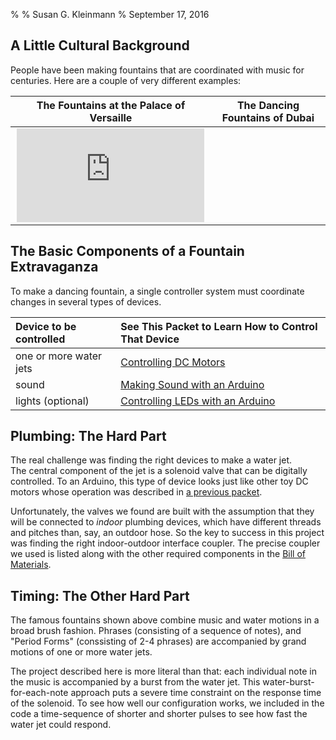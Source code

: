 %
% Susan G. Kleinmann
% September 17, 2016

## A Little Cultural Background ##

People have been making fountains that are coordinated with music for
centuries.  Here are a couple of very different examples:

| The Fountains at the Palace of Versaille  |  The Dancing Fountains of Dubai  |
|:-----------------------------------------:|:--------------------------------:|
| <iframe src="https://www.youtube.com/embed/AVuE2bjlXPw" frameborder="0" allowfullscreen/> | <iframe src="https://www.youtube.com/embed/mGDNKHMJVOo" frameborder="0" allowfullscreen></iframe> |

## The Basic Components of a Fountain Extravaganza ##

To make a dancing fountain, a single controller system must coordinate changes 
in several types of devices.  

| Device to be controlled | See This Packet to Learn How to Control That Device |
|:------------------------|:----------------------------------------------------|
| one or more water jets  | [Controlling DC Motors]()                           |
| sound                   | [Making Sound with an Arduino]()                    |
| lights (optional)       | [Controlling LEDs with an Arduino]()                |

## Plumbing:  The Hard Part ##

The real challenge was finding the right devices to make a water jet.  
The central component of the jet is a solenoid valve that can be digitally 
controlled. To an Arduino, this type of device looks just like other toy 
DC motors whose operation was described in [a previous packet]().

Unfortunately, the valves we found are built with the assumption that they
will be connected to *indoor* plumbing devices, which have different threads
and pitches than, say, an outdoor hose.  So the key to success in this project
was finding the right indoor-outdoor interface coupler.  The precise
coupler we used is listed along with the other required components 
in the [Bill of Materials](circuit.md).

## Timing: The Other Hard Part ##

The famous fountains shown above combine music and water motions in a broad brush 
fashion.  Phrases (consisting of a sequence of notes), and "Period Forms" (conssisting
of 2-4 phrases) are accompanied by grand motions of one or more water jets.

The project described here is more literal than that:  each individual note in the 
music is accompanied by a burst from the water jet.  This water-burst-for-each-note
approach puts a severe time constraint on the response time of the solenoid.
To see how well our configuration works, we included in the code a time-sequence
of shorter and shorter pulses to see how fast the water jet could respond.





